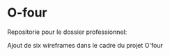 # O-four

Repositorie pour le dossier professionnel:

Ajout de six wireframes dans le cadre du projet O'four 